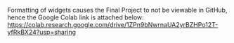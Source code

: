 Formatting of widgets causes the Final Project to not be viewable in GitHub, hence the Google Colab link is attached below:
https://colab.research.google.com/drive/1ZPn9bNwrnaUA2yrBZHPo12T-yfRkBX24?usp=sharing
